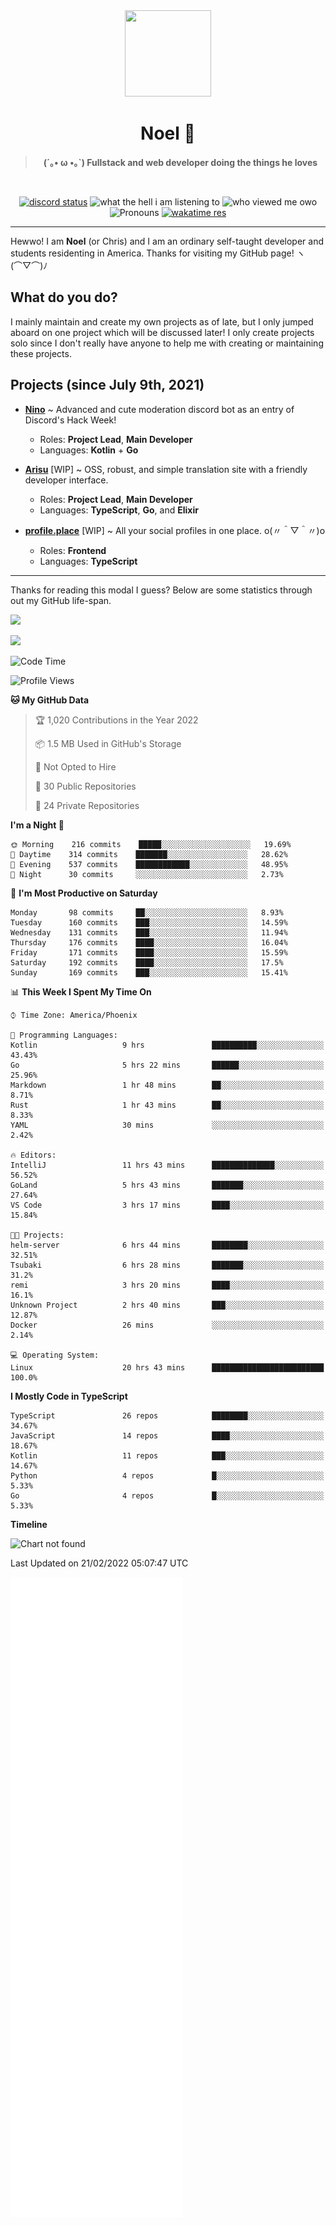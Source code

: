 <div align='center'>
  <div align='center'>
    <img
      src='https://cdn.floofy.dev/art/icons/icon_cinnamonserval.png'
      width='138'
      height='138'
    />
  </div>
  <h1>Noel 🐾</h1>
  <blockquote><strong>(´｡• ω •｡`) Fullstack and web developer doing the things he loves</strong></blockquote>

  <br />

  <a href='https://discord.com/users/280158289667555328' target='_blank'><img alt="discord status" src="https://dev.discordprofiles.me/badge/status/280158289667555328" /></a>
  <img alt="what the hell i am listening to" src="https://dev.discordprofiles.me/badge/spotify/280158289667555328" />
  <img alt="who viewed me owo" src="https://komarev.com/ghpvc/?username=auguwu" />
  <img alt='Pronouns' src='https://img.shields.io/endpoint?url=https://pronoundb.org/shields/6004d014406af11e4593a013' />
  <a href="https://wakatime.com/@auguwu" target='_blank'>
    <img alt='wakatime res' src='https://wakatime.com/badge/user/89736485-42ec-4c0f-a2f3-481db74514dc.svg' />
  </a>
</div>

<hr />

Hewwo! I am **Noel** (or Chris) and I am an ordinary self-taught developer and students residenting in America. Thanks for visiting my GitHub page! ヽ(⌒▽⌒)ﾉ

## What do you do?
I mainly maintain and create my own projects as of late, but I only jumped aboard on one project which will be discussed later! I only create projects
solo since I don't really have anyone to help me with creating or maintaining these projects.

## Projects (since July 9th, 2021)
- [**Nino**](https://nino.sh) ~ Advanced and cute moderation discord bot as an entry of Discord's Hack Week!
  - Roles: **Project Lead**, **Main Developer**
  - Languages: **Kotlin** + **Go**

- [**Arisu**](https://arisu.land) [WIP] ~ OSS, robust, and simple translation site with a friendly developer interface.
  - Roles: **Project Lead**, **Main Developer**
  - Languages: **TypeScript**, **Go**, and **Elixir**

- [**profile.place**](https://profile.place) [WIP] ~ All your social profiles in one place. o(〃＾▽＾〃)o
  - Roles: **Frontend**
  - Languages: **TypeScript**

---

Thanks for reading this modal I guess? Below are some statistics through out my GitHub life-span.

![](https://github-readme-stats.vercel.app/api?username=auguwu&count_private=true&show_icons=true&theme=gruvbox)

![](https://github-readme-stats.vercel.app/api/top-langs/?username=auguwu&layout=compact&theme=gruvbox)

<!--START_SECTION:waka-->
![Code Time](http://img.shields.io/badge/Code%20Time-2%2C752%20hrs%2024%20mins-blue)

![Profile Views](http://img.shields.io/badge/Profile%20Views-56-blue)

**🐱 My GitHub Data** 

> 🏆 1,020 Contributions in the Year 2022
 > 
> 📦 1.5 MB Used in GitHub's Storage 
 > 
> 🚫 Not Opted to Hire
 > 
> 📜 30 Public Repositories 
 > 
> 🔑 24 Private Repositories  
 > 
**I'm a Night 🦉** 

```text
🌞 Morning    216 commits    █████░░░░░░░░░░░░░░░░░░░░   19.69% 
🌆 Daytime    314 commits    ███████░░░░░░░░░░░░░░░░░░   28.62% 
🌃 Evening    537 commits    ████████████░░░░░░░░░░░░░   48.95% 
🌙 Night      30 commits     ░░░░░░░░░░░░░░░░░░░░░░░░░   2.73%

```
📅 **I'm Most Productive on Saturday** 

```text
Monday       98 commits     ██░░░░░░░░░░░░░░░░░░░░░░░   8.93% 
Tuesday      160 commits    ███░░░░░░░░░░░░░░░░░░░░░░   14.59% 
Wednesday    131 commits    ███░░░░░░░░░░░░░░░░░░░░░░   11.94% 
Thursday     176 commits    ████░░░░░░░░░░░░░░░░░░░░░   16.04% 
Friday       171 commits    ████░░░░░░░░░░░░░░░░░░░░░   15.59% 
Saturday     192 commits    ████░░░░░░░░░░░░░░░░░░░░░   17.5% 
Sunday       169 commits    ███░░░░░░░░░░░░░░░░░░░░░░   15.41%

```


📊 **This Week I Spent My Time On** 

```text
⌚︎ Time Zone: America/Phoenix

💬 Programming Languages: 
Kotlin                   9 hrs               ██████████░░░░░░░░░░░░░░░   43.43% 
Go                       5 hrs 22 mins       ██████░░░░░░░░░░░░░░░░░░░   25.96% 
Markdown                 1 hr 48 mins        ██░░░░░░░░░░░░░░░░░░░░░░░   8.71% 
Rust                     1 hr 43 mins        ██░░░░░░░░░░░░░░░░░░░░░░░   8.33% 
YAML                     30 mins             ░░░░░░░░░░░░░░░░░░░░░░░░░   2.42%

🔥 Editors: 
IntelliJ                 11 hrs 43 mins      ██████████████░░░░░░░░░░░   56.52% 
GoLand                   5 hrs 43 mins       ███████░░░░░░░░░░░░░░░░░░   27.64% 
VS Code                  3 hrs 17 mins       ████░░░░░░░░░░░░░░░░░░░░░   15.84%

🐱‍💻 Projects: 
helm-server              6 hrs 44 mins       ████████░░░░░░░░░░░░░░░░░   32.51% 
Tsubaki                  6 hrs 28 mins       ███████░░░░░░░░░░░░░░░░░░   31.2% 
remi                     3 hrs 20 mins       ████░░░░░░░░░░░░░░░░░░░░░   16.1% 
Unknown Project          2 hrs 40 mins       ███░░░░░░░░░░░░░░░░░░░░░░   12.87% 
Docker                   26 mins             ░░░░░░░░░░░░░░░░░░░░░░░░░   2.14%

💻 Operating System: 
Linux                    20 hrs 43 mins      █████████████████████████   100.0%

```

**I Mostly Code in TypeScript** 

```text
TypeScript               26 repos            ████████░░░░░░░░░░░░░░░░░   34.67% 
JavaScript               14 repos            ████░░░░░░░░░░░░░░░░░░░░░   18.67% 
Kotlin                   11 repos            ███░░░░░░░░░░░░░░░░░░░░░░   14.67% 
Python                   4 repos             █░░░░░░░░░░░░░░░░░░░░░░░░   5.33% 
Go                       4 repos             █░░░░░░░░░░░░░░░░░░░░░░░░   5.33%

```


**Timeline**

![Chart not found](https://raw.githubusercontent.com/auguwu/auguwu/master/charts/bar_graph.png) 


 Last Updated on 21/02/2022 05:07:47 UTC
<!--END_SECTION:waka-->

![](./github-metrics.svg)
